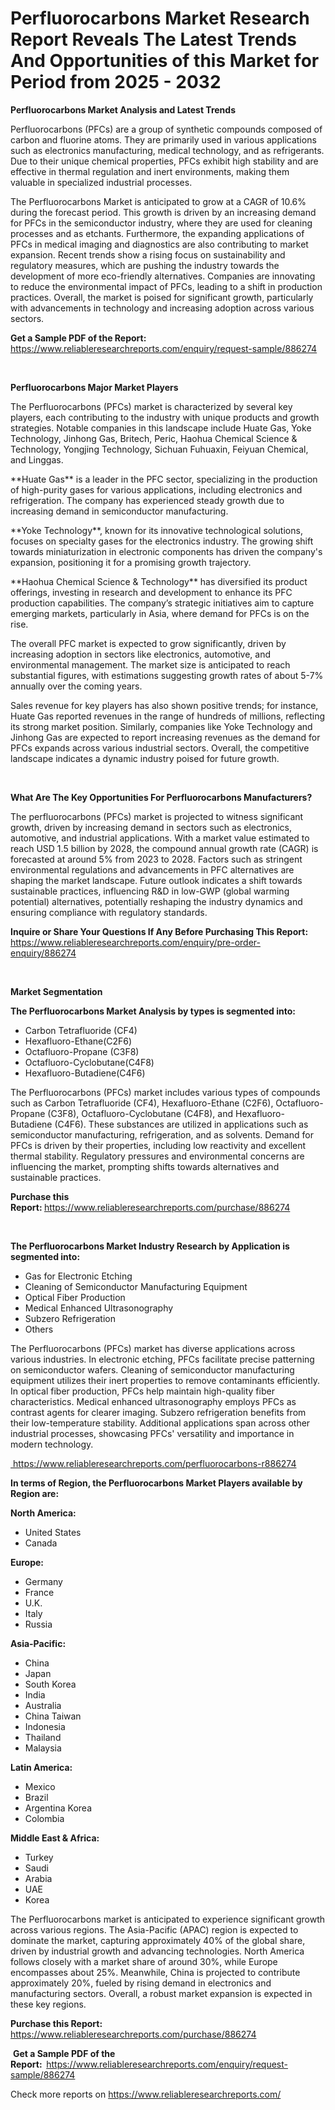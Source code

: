 <p><h1>Perfluorocarbons Market Research Report Reveals The Latest Trends And Opportunities of this Market for Period from 2025 - 2032</h1></p><p><strong>Perfluorocarbons Market Analysis and Latest Trends</strong></p>
<p><p>Perfluorocarbons (PFCs) are a group of synthetic compounds composed of carbon and fluorine atoms. They are primarily used in various applications such as electronics manufacturing, medical technology, and as refrigerants. Due to their unique chemical properties, PFCs exhibit high stability and are effective in thermal regulation and inert environments, making them valuable in specialized industrial processes.</p><p>The Perfluorocarbons Market is anticipated to grow at a CAGR of 10.6% during the forecast period. This growth is driven by an increasing demand for PFCs in the semiconductor industry, where they are used for cleaning processes and as etchants. Furthermore, the expanding applications of PFCs in medical imaging and diagnostics are also contributing to market expansion. Recent trends show a rising focus on sustainability and regulatory measures, which are pushing the industry towards the development of more eco-friendly alternatives. Companies are innovating to reduce the environmental impact of PFCs, leading to a shift in production practices. Overall, the market is poised for significant growth, particularly with advancements in technology and increasing adoption across various sectors.</p></p>
<p><strong>Get a Sample PDF of the Report:&nbsp;</strong> <a href="https://www.reliableresearchreports.com/enquiry/request-sample/886274?utm_campaign=3131&utm_medium=2&utm_source=Github&utm_content=ia&utm_term=02042025&utm_id=perfluorocarbons">https://www.reliableresearchreports.com/enquiry/request-sample/886274</a></p>
<p>&nbsp;</p>
<p><strong>Perfluorocarbons Major Market Players</strong></p>
<p><p>The Perfluorocarbons (PFCs) market is characterized by several key players, each contributing to the industry with unique products and growth strategies. Notable companies in this landscape include Huate Gas, Yoke Technology, Jinhong Gas, Britech, Peric, Haohua Chemical Science & Technology, Yongjing Technology, Sichuan Fuhuaxin, Feiyuan Chemical, and Linggas.</p><p>**Huate Gas** is a leader in the PFC sector, specializing in the production of high-purity gases for various applications, including electronics and refrigeration. The company has experienced steady growth due to increasing demand in semiconductor manufacturing.</p><p>**Yoke Technology**, known for its innovative technological solutions, focuses on specialty gases for the electronics industry. The growing shift towards miniaturization in electronic components has driven the company's expansion, positioning it for a promising growth trajectory.</p><p>**Haohua Chemical Science & Technology** has diversified its product offerings, investing in research and development to enhance its PFC production capabilities. The company’s strategic initiatives aim to capture emerging markets, particularly in Asia, where demand for PFCs is on the rise.</p><p>The overall PFC market is expected to grow significantly, driven by increasing adoption in sectors like electronics, automotive, and environmental management. The market size is anticipated to reach substantial figures, with estimations suggesting growth rates of about 5-7% annually over the coming years.</p><p>Sales revenue for key players has also shown positive trends; for instance, Huate Gas reported revenues in the range of hundreds of millions, reflecting its strong market position. Similarly, companies like Yoke Technology and Jinhong Gas are expected to report increasing revenues as the demand for PFCs expands across various industrial sectors. Overall, the competitive landscape indicates a dynamic industry poised for future growth.</p></p>
<p>&nbsp;</p>
<p><strong>What Are The Key Opportunities For Perfluorocarbons Manufacturers?</strong></p>
<p><p>The perfluorocarbons (PFCs) market is projected to witness significant growth, driven by increasing demand in sectors such as electronics, automotive, and industrial applications. With a market value estimated to reach USD 1.5 billion by 2028, the compound annual growth rate (CAGR) is forecasted at around 5% from 2023 to 2028. Factors such as stringent environmental regulations and advancements in PFC alternatives are shaping the market landscape. Future outlook indicates a shift towards sustainable practices, influencing R&D in low-GWP (global warming potential) alternatives, potentially reshaping the industry dynamics and ensuring compliance with regulatory standards.</p></p>
<p><strong>Inquire or Share Your Questions If Any Before Purchasing This Report:</strong> <a href="https://www.reliableresearchreports.com/enquiry/pre-order-enquiry/886274?utm_campaign=3131&utm_medium=2&utm_source=Github&utm_content=ia&utm_term=02042025&utm_id=perfluorocarbons">https://www.reliableresearchreports.com/enquiry/pre-order-enquiry/886274</a></p>
<p>&nbsp;</p>
<p><strong>Market Segmentation</strong></p>
<p><strong>The Perfluorocarbons Market Analysis by types is segmented into:</strong></p>
<p><ul><li>Carbon Tetrafluoride (CF4)</li><li>Hexafluoro-Ethane(C2F6)</li><li>Octafluoro-Propane (C3F8)</li><li>Octafluoro-Cyclobutane(C4F8)</li><li>Hexafluoro-Butadiene(C4F6)</li></ul></p>
<p><p>The Perfluorocarbons (PFCs) market includes various types of compounds such as Carbon Tetrafluoride (CF4), Hexafluoro-Ethane (C2F6), Octafluoro-Propane (C3F8), Octafluoro-Cyclobutane (C4F8), and Hexafluoro-Butadiene (C4F6). These substances are utilized in applications such as semiconductor manufacturing, refrigeration, and as solvents. Demand for PFCs is driven by their properties, including low reactivity and excellent thermal stability. Regulatory pressures and environmental concerns are influencing the market, prompting shifts towards alternatives and sustainable practices.</p></p>
<p><strong>Purchase this Report:&nbsp;</strong><a href="https://www.reliableresearchreports.com/purchase/886274?utm_campaign=3131&utm_medium=2&utm_source=Github&utm_content=ia&utm_term=02042025&utm_id=perfluorocarbons">https://www.reliableresearchreports.com/purchase/886274</a></p>
<p>&nbsp;</p>
<p><strong>The Perfluorocarbons Market Industry Research by Application is segmented into:</strong></p>
<p><ul><li>Gas for Electronic Etching</li><li>Cleaning of Semiconductor Manufacturing Equipment</li><li>Optical Fiber Production</li><li>Medical Enhanced Ultrasonography</li><li>Subzero Refrigeration</li><li>Others</li></ul></p>
<p><p>The Perfluorocarbons (PFCs) market has diverse applications across various industries. In electronic etching, PFCs facilitate precise patterning on semiconductor wafers. Cleaning of semiconductor manufacturing equipment utilizes their inert properties to remove contaminants efficiently. In optical fiber production, PFCs help maintain high-quality fiber characteristics. Medical enhanced ultrasonography employs PFCs as contrast agents for clearer imaging. Subzero refrigeration benefits from their low-temperature stability. Additional applications span across other industrial processes, showcasing PFCs' versatility and importance in modern technology.</p></p>
<p><a href="https://www.reliableresearchreports.com/perfluorocarbons-r886274?utm_campaign=3131&utm_medium=2&utm_source=Github&utm_content=ia&utm_term=02042025&utm_id=perfluorocarbons">&nbsp;https://www.reliableresearchreports.com/perfluorocarbons-r886274</a></p>
<p><strong>In terms of Region, the Perfluorocarbons Market Players available by Region are:</strong></p>
<p>
    <p> <strong> North America: </strong>
        <ul>
            <li>United States</li>
            <li>Canada</li>
        </ul>
        </p> 
    <p> <strong> Europe: </strong>
        <ul>
            <li>Germany</li>
            <li>France</li>
            <li>U.K.</li>
            <li>Italy</li>
            <li>Russia</li>
        </ul>
        </p> 
    <p> <strong> Asia-Pacific: </strong>
        <ul>
            <li>China</li>
            <li>Japan</li>
            <li>South Korea</li>
            <li>India</li>
            <li>Australia</li>
            <li>China Taiwan</li>
            <li>Indonesia</li>
            <li>Thailand</li>
            <li>Malaysia</li>
        </ul>
        </p> 
    <p> <strong> Latin America: </strong>
        <ul>
            <li>Mexico</li>
            <li>Brazil</li>
            <li>Argentina Korea</li>
            <li>Colombia</li>
        </ul>
        </p> 
    <p> <strong> Middle East & Africa: </strong>
        <ul>
            <li>Turkey</li>
            <li>Saudi</li>
            <li>Arabia</li>
            <li>UAE</li>
            <li>Korea</li>
        </ul>
    </p>
    </p>
<p><p>The Perfluorocarbons market is anticipated to experience significant growth across various regions. The Asia-Pacific (APAC) region is expected to dominate the market, capturing approximately 40% of the global share, driven by industrial growth and advancing technologies. North America follows closely with a market share of around 30%, while Europe encompasses about 25%. Meanwhile, China is projected to contribute approximately 20%, fueled by rising demand in electronics and manufacturing sectors. Overall, a robust market expansion is expected in these key regions.</p></p>
<p><strong>Purchase this Report: </strong><a href="https://www.reliableresearchreports.com/purchase/886274?utm_campaign=3131&utm_medium=2&utm_source=Github&utm_content=ia&utm_term=02042025&utm_id=perfluorocarbons">https://www.reliableresearchreports.com/purchase/886274</a></p>
<p>&nbsp;<strong>Get a Sample PDF of the Report:&nbsp;&nbsp;</strong><a href="https://www.reliableresearchreports.com/enquiry/request-sample/886274?utm_campaign=3131&utm_medium=2&utm_source=Github&utm_content=ia&utm_term=02042025&utm_id=perfluorocarbons">https://www.reliableresearchreports.com/enquiry/request-sample/886274</a></p>
<p><strong></strong></p>
<p>Check more reports on <a href="https://www.reliableresearchreports.com/?utm_campaign=3131&utm_medium=2&utm_source=Github&utm_content=ia&utm_term=02042025&utm_id=perfluorocarbons">https://www.reliableresearchreports.com/</a></p>